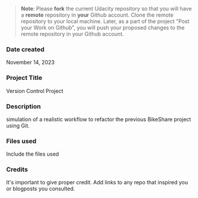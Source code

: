 >**Note**: Please **fork** the current Udacity repository so that you will have a **remote** repository in **your** Github account. Clone the remote repository to your local machine. Later, as a part of the project "Post your Work on Github", you will push your proposed changes to the remote repository in your Github account.

### Date created
November 14, 2023

### Project Title
Version Control Project

### Description
simulation of a realistic workflow to refactor the previous BikeShare project using Git. 

### Files used
Include the files used

### Credits
It's important to give proper credit. Add links to any repo that inspired you or blogposts you consulted.

